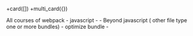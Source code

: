 +card([])
+multi_card({})


All courses of webpack 
    - javascript -
    - Beyond javascript ( other file type one or more bundles)
    - optimize bundle 
    - 
